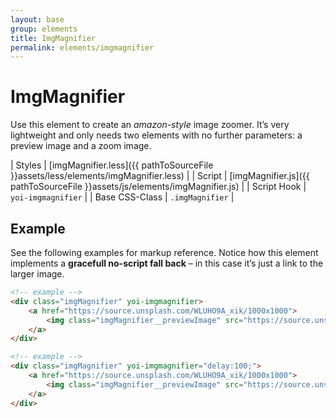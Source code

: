 ```yaml
---
layout: base
group: elements
title: ImgMagnifier
permalink: elements/imgmagnifier
---
```


# ImgMagnifier

Use this element to create an *amazon-style* image zoomer. It’s very lightweight and only needs two elements with no further parameters: a preview image and a zoom image.

| Styles         | [imgMagnifier.less]({{ pathToSourceFile }}assets/less/elements/imgMagnifier.less) |
| Script         | [imgMagnifier.js]({{ pathToSourceFile }}assets/js/elements/imgMagnifier.js)       |
| Script Hook    | `yoi-imgmagnifier`                                                                |
| Base CSS-Class | `.imgMagnifier`                                                                   |

## Example

See the following examples for markup reference. Notice how this element implements a **gracefull no-script fall back** – in this case it’s just a link to the larger image.

```html
<!-- example -->
<div class="imgMagnifier" yoi-imgmagnifier>
    <a href="https://source.unsplash.com/WLUHO9A_xik/1000x1000">
        <img class="imgMagnifier__previewImage" src="https://source.unsplash.com/WLUHO9A_xik/300x300" alt="" />
    </a>
</div>
```

```html
<!-- example -->
<div class="imgMagnifier" yoi-imgmagnifier="delay:100;">
    <a href="https://source.unsplash.com/WLUHO9A_xik/1000x1000">
        <img class="imgMagnifier__previewImage" src="https://source.unsplash.com/WLUHO9A_xik/300x300" alt="" />
    </a>
</div>
```